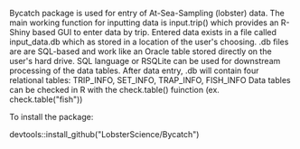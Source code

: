 Bycatch package is used for entry of At-Sea-Sampling (lobster) data. The main working function for inputting data is input.trip() which provides an R-Shiny based GUI to enter data by trip.
Entered data exists in a file called input_data.db which as stored in a location of the user's choosing.
.db files are are SQL-based and work like an Oracle table stored directly on the user's hard drive. SQL language or RSQLite can be used for downstream processing of the data tables.
After data entry, .db will contain four relational tables: TRIP_INFO, SET_INFO, TRAP_INFO, FISH_INFO
Data tables can be checked in R with the check.table() fuinction (ex. check.table("fish"))

To install the package:

devtools::install_github("LobsterScience/Bycatch")
